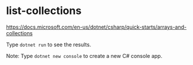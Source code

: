 # list-collections

https://docs.microsoft.com/en-us/dotnet/csharp/quick-starts/arrays-and-collections

Type `dotnet run` to see the results.

Note:
Type `dotnet new console` to create a new C# console app.
